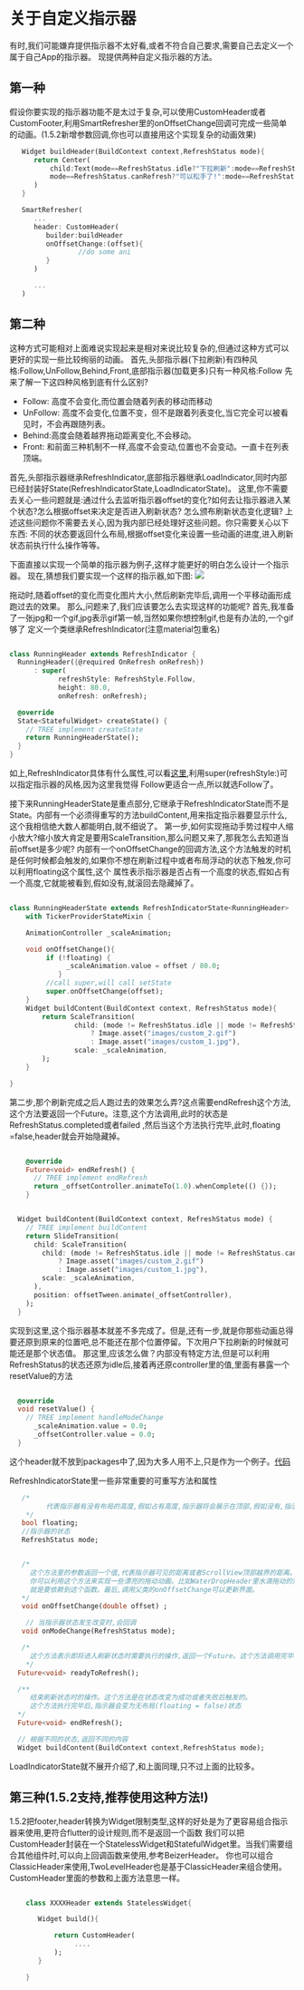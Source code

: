 # 关于自定义指示器
有时,我们可能嫌弃提供指示器不太好看,或者不符合自己要求,需要自己去定义一个属于自己App的指示器。
现提供两种自定义指示器的方法。

## 第一种
假设你要实现的指示器功能不是太过于复杂,可以使用CustomHeader或者CustomFooter,利用SmartRefresher里的onOffsetChange回调可完成一些简单的动画。(1.5.2新增参数回调,你也可以直接用这个实现复杂的动画效果)

```dart
   Widget buildHeader(BuildContext context,RefreshStatus mode){
      return Center(
          child:Text(mode==RefreshStatus.idle?"下拉刷新":mode==RefreshStatus.refreshing?"刷新中...":
          mode==RefreshStatus.canRefresh?"可以松手了!":mode==RefreshStatus.completed?"刷新成功!":"刷新失败");
      )
   }

   SmartRefresher(
      ...
      header: CustomHeader(
         builder:buildHeader
         onOffsetChange:(offset){
                 //do some ani
         }
      )

      ...
   )

```

## 第二种

这种方式可能相对上面难说实现起来是相对来说比较复杂的,但通过这种方式可以更好的实现一些比较绚丽的动画。
首先,头部指示器(下拉刷新)有四种风格:Follow,UnFollow,Behind,Front,底部指示器(加载更多)只有一种风格:Follow
先来了解一下这四种风格到底有什么区别?

* Follow: 高度不会变化,而位置会随着列表的移动而移动
* UnFollow: 高度不会变化,位置不变，但不是跟着列表变化,当它完全可以被看见时，不会再跟随列表。
* Behind:高度会随着越界拖动距离变化,不会移动。
* Front: 和前面三种机制不一样,高度不会变动,位置也不会变动。一直卡在列表顶端。


首先,头部指示器继承RefreshIndicator,底部指示器继承LoadIndicator,同时内部已经封装好State(RefreshIndicatorState,LoadIndicatorState)。
这里,你不需要去关心一些问题就是:通过什么去监听指示器offset的变化?如何去让指示器进入某个状态?怎么根据offset来决定是否进入刷新状态?
怎么颁布刷新状态变化逻辑? 上述这些问题你不需要去关心,因为我内部已经处理好这些问题。你只需要关心以下东西:
不同的状态要返回什么布局,根据offset变化来设置一些动画的进度,进入刷新状态前执行什么操作等等。

下面直接以实现一个简单的指示器为例子,这样才能更好的明白怎么设计一个指示器。
现在,猜想我们要实现一个这样的指示器,如下图:
![](arts/custom_header.gif)

拖动时,随着offset的变化而变化图片大小,然后刷新完毕后,调用一个平移动画形成跑过去的效果。
那么,问题来了,我们应该要怎么去实现这样的功能呢?
首先,我准备了一张jpg和一个gif,jpg表示gif第一帧,当然如果你想控制gif,也是有办法的,一个gif够了
定义一个类继承RefreshIndicator(注意material包重名)

```dart

class RunningHeader extends RefreshIndicator {
  RunningHeader({@required OnRefresh onRefresh})
      : super(
            refreshStyle: RefreshStyle.Follow,
            height: 80.0,
            onRefresh: onRefresh);

  @override
  State<StatefulWidget> createState() {
    // TREE implement createState
    return RunningHeaderState();
  }
}

```
如上,RefreshIndicator具体有什么属性,可以看[这里](indicator_attribute.md),利用super(refreshStyle:)可以指定指示器的风格,因为这里我觉得
Follow更适合一点,所以就选Follow了。

接下来RunningHeaderState是重点部分,它继承于RefreshIndicatorState而不是State。内部有一个必须得重写的方法buildContent,用来指定指示器要显示什么,这个我相信绝大数人都能明白,就不细说了。
第一步,如何实现拖动手势过程中人缩小放大?缩小放大肯定是要用ScaleTransition,那么问题又来了,那我怎么去知道当前offset是多少呢?
内部有一个onOffsetChange的回调方法,这个方法触发的时机是任何时候都会触发的,如果你不想在刷新过程中或者布局浮动的状态下触发,你可以利用floating这个属性,这个
属性表示指示器是否占有一个高度的状态,假如占有一个高度,它就能被看到,假如没有,就滚回去隐藏掉了。

```dart

class RunningHeaderState extends RefreshIndicatorState<RunningHeader>
    with TickerProviderStateMixin {

    AnimationController _scaleAnimation;

    void onOffsetChange(){
         if (!floating) {
              _scaleAnimation.value = offset / 80.0;
            }
         //call super,will call setState
         super.onOffsetChange(offset);
    }
    Widget buildContent(BuildContext context, RefreshStatus mode){
        return ScaleTransition(
                child: (mode != RefreshStatus.idle || mode != RefreshStatus.canRefresh)
                    ? Image.asset("images/custom_2.gif")
                    : Image.asset("images/custom_1.jpg"),
                scale: _scaleAnimation,
        );
    }

}


```

第二步,那个刷新完成之后人跑过去的效果怎么弄?这点需要endRefresh这个方法,这个方法要返回一个Future。注意,这个方法调用,此时的状态是RefreshStatus.completed或者failed
,然后当这个方法执行完毕,此时,floating =false,header就会开始隐藏掉。

```dart

    @override
    Future<void> endRefresh() {
      // TREE implement endRefresh
      return _offsetController.animateTo(1.0).whenComplete(() {});
    }


  Widget buildContent(BuildContext context, RefreshStatus mode) {
    // TREE implement buildContent
    return SlideTransition(
      child: ScaleTransition(
        child: (mode != RefreshStatus.idle || mode != RefreshStatus.canRefresh)
            ? Image.asset("images/custom_2.gif")
            : Image.asset("images/custom_1.jpg"),
        scale: _scaleAnimation,
      ),
      position: offsetTween.animate(_offsetController),
    );
  }

```

实现到这里,这个指示器基本就差不多完成了。但是,还有一步,就是你那些动画总得要还原到原来的位置吧,总不能还在那个位置停留。下次用户下拉刷新的时候就可能还是那个状态值。
那这里,应该怎么做？内部没有特定方法,但是可以利用RefreshStatus的状态还原为idle后,接着再还原controller里的值,里面有暴露一个resetValue的方法

```dart

  @override
  void resetValue() {
    // TREE implement handleModeChange
      _scaleAnimation.value = 0.0;
      _offsetController.value = 0.0;
  }

```

这个header就不放到packages中了,因为大多人用不上,只是作为一个例子。[代码](example/lib/other/RunningHeader.dart)

RefreshIndicatorState里一些非常重要的可重写方法和属性

```dart
   /*
  		 代表指示器有没有布局的高度,假如占有高度,指示器将会展示在顶部,假如没有,指示器将会滚动回去隐藏掉。
    */
   bool floating;
   //指示器的状态
   RefreshStatus mode;


   /*
     这个方法里的参数返回一个值,代表指示器可见的距离或者ScrollView顶部越界的距离。
     你可以利用这个方法来实现一些漂亮的拖动动画。比如WaterDropHeader里水滴拖动的效果,
     就是要依赖到这个函数。最后,调用父类的onOffsetChange可以更新界面。
   */
   void onOffsetChange(double offset) ;

    // 当指示器状态发生改变时,会回调
   void onModeChange(RefreshStatus mode);

   /*
     这个方法表示即将进入刷新状态时需要执行的操作,返回一个Future。这个方法调用完毕才能进入刷新状态。
    */
  Future<void> readyToRefresh();

  /**
     结束刷新状态时的操作。这个方法是在状态改变为成功或者失败后触发的。
     这个方法执行完毕后,指示器会变为无布局(floating = false)状态
  */
  Future<void> endRefresh();

  // 根据不同的状态,返回不同的内容
  Widget buildContent(BuildContext context,RefreshStatus mode);


```


LoadIndicatorState就不展开介绍了,和上面同理,只不过上面的比较多。

## 第三种(1.5.2支持,推荐使用这种方法!)
1.5.2把footer,header转换为Widget限制类型,这样的好处是为了更容易组合指示器来使用,更符合flutter的设计规则,而不是返回一个函数
我们可以把CustomHeader封装在一个StatelessWidget和StatefulWidget里。当我们需要组合其他组件时,可以向上回调函数来使用,参考BeizerHeader。
你也可以组合ClassicHeader来使用,TwoLevelHeader也是基于ClassicHeader来组合使用。CustomHeader里面的参数和上面方法意思一样。

```dart

    class XXXXHeader extends StatelessWidget{

       Widget build(){

           return CustomHeader(
                ....
           );
       }

    }


```
